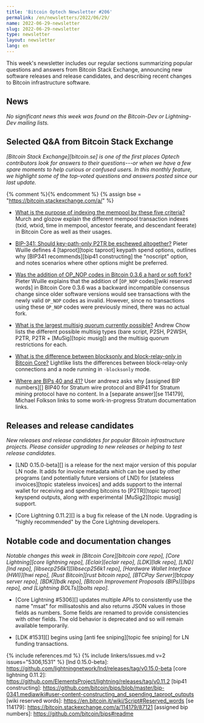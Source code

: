```yaml
---
title: 'Bitcoin Optech Newsletter #206'
permalink: /en/newsletters/2022/06/29/
name: 2022-06-29-newsletter
slug: 2022-06-29-newsletter
type: newsletter
layout: newsletter
lang: en
---
```

This week's newsletter includes our regular sections summarizing
popular questions and answers from Bitcoin Stack Exchange, announcing
new software releases and release candidates, and describing recent
changes to Bitcoin infrastructure software.

## News

*No significant news this week was found on the Bitcoin-Dev or
Lightning-Dev mailing lists.*

## Selected Q&A from Bitcoin Stack Exchange

*[Bitcoin Stack Exchange][bitcoin.se] is one of the first places Optech
contributors look for answers to their questions---or when we have a
few spare moments to help curious or confused users.  In
this monthly feature, we highlight some of the top-voted questions and
answers posted since our last update.*

{% comment %}<!-- https://bitcoin.stackexchange.com/search?tab=votes&q=created%3a1m..%20is%3aanswer -->{% endcomment %}
{% assign bse = "https://bitcoin.stackexchange.com/a/" %}

- [What is the purpose of indexing the mempool by these five criteria?]({{bse}}114216)
  Murch and glozow explain the different mempool transaction indexes (txid,
  wtxid, time in mempool, ancestor feerate, and descendant feerate) in Bitcoin
  Core as well as their usages.

- [BIP-341: Should key-path-only P2TR be eschewed altogether?]({{bse}}113989)
  Pieter Wuille defines 4 [taproot][topic taproot] keypath spend options,
  outlines why [BIP341 recommends][bip41 constructing] the "noscript" option, and notes scenarios
  where other options might be preferred.

- [Was the addition of OP_NOP codes in Bitcoin 0.3.6 a hard or soft fork?]({{bse}}113994)
  Pieter Wuille explains that the addition of [`OP_NOP` codes][wiki reserved words] in Bitcoin Core
  0.3.6 was a backward incompatible consensus change since older software versions would
  see transactions with the newly valid `OP_NOP` codes as invalid. However, since no
  transactions using these `OP_NOP` codes were previously mined, there was no actual fork.

- [What is the largest multisig quorum currently possible?]({{bse}}114048)
  Andrew Chow lists the different possible multisig types (bare script, P2SH, P2WSH,
  P2TR, P2TR + [MuSig][topic musig]) and the multisig quorum restrictions for each.

- [What is the difference between blocksonly and block-relay-only in Bitcoin Core?]({{bse}}114081)
  Lightlike lists the differences between block-relay-only connections and a
  node running in `-blocksonly` mode.

- [Where are BIPs 40 and 41?]({{bse}}114168)
  User andrewz asks why [assigned BIP numbers][] BIP40 for Stratum wire protocol and
  BIP41 for Stratum mining protocol have no content. In a [separate answer][se 114179],
  Michael Folkson links to some work-in-progress Stratum documentation links.

## Releases and release candidates

*New releases and release candidates for popular Bitcoin infrastructure
projects.  Please consider upgrading to new releases or helping to test
release candidates.*

- [LND 0.15.0-beta][] is a release for the next major version of this
  popular LN node.  It adds for invoice metadata which can be used by
  other programs (and potentially future versions of LND) for [stateless
  invoices][topic stateless invoices] and adds support to the internal
  wallet for receiving and spending bitcoins to [P2TR][topic taproot]
  keyspend outputs, along with experimental [MuSig2][topic musig]
  support.

- [Core Lightning 0.11.2][] is a bug fix release of the LN node.
  Upgrading is "highly recommended" by the Core Lightning developers.

## Notable code and documentation changes

*Notable changes this week in [Bitcoin Core][bitcoin core repo], [Core
Lightning][core lightning repo], [Eclair][eclair repo], [LDK][ldk repo],
[LND][lnd repo], [libsecp256k1][libsecp256k1 repo], [Hardware Wallet
Interface (HWI)][hwi repo], [Rust Bitcoin][rust bitcoin repo], [BTCPay
Server][btcpay server repo], [BDK][bdk repo], [Bitcoin Improvement
Proposals (BIPs)][bips repo], and [Lightning BOLTs][bolts repo].*

- [Core Lightning #5306][] updates multiple APIs to consistently use the
  name "msat" for millisatoshis and also returns JSON values in those
  fields as numbers.  Some fields are renamed to provide consistencies
  with other fields.  The old behavior is deprecated and so will remain
  available temporarily.

- [LDK #1531][] begins using [anti fee sniping][topic fee sniping]
  for LN funding transactions.

{% include references.md %}
{% include linkers/issues.md v=2 issues="5306,1531" %}
[lnd 0.15.0-beta]: https://github.com/lightningnetwork/lnd/releases/tag/v0.15.0-beta
[core lightning 0.11.2]: https://github.com/ElementsProject/lightning/releases/tag/v0.11.2
[bip41 constructing]: https://github.com/bitcoin/bips/blob/master/bip-0341.mediawiki#user-content-constructing_and_spending_taproot_outputs
[wiki reserved words]: https://en.bitcoin.it/wiki/Script#Reserved_words
[se 114179]: https://bitcoin.stackexchange.com/a/114179/87121
[assigned bip numbers]: https://github.com/bitcoin/bips#readme

